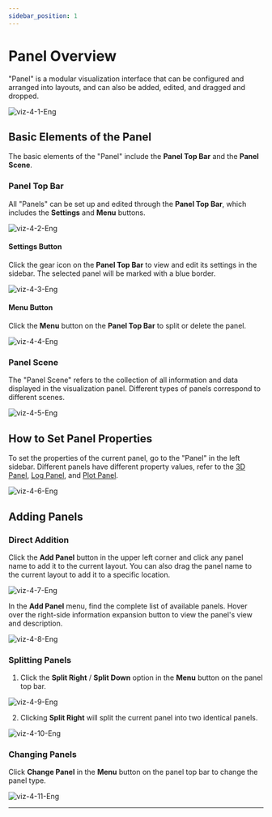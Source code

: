 ```yaml
---
sidebar_position: 1
---
```


# Panel Overview

"Panel" is a modular visualization interface that can be configured and arranged into layouts, and can also be added, edited, and dragged and dropped.

![viz-4-1-Eng](../img/viz-4-1-Eng.png)

## Basic Elements of the Panel

The basic elements of the "Panel" include the **Panel Top Bar** and the **Panel Scene**.

### Panel Top Bar

All "Panels" can be set up and edited through the **Panel Top Bar**, which includes the **Settings** and **Menu** buttons.

![viz-4-2-Eng](../img/viz-4-2-Eng.png)

#### Settings Button

Click the gear icon on the **Panel Top Bar** to view and edit its settings in the sidebar. The selected panel will be marked with a blue border.

![viz-4-3-Eng](../img/viz-4-3-Eng.png)

#### Menu Button

Click the **Menu** button on the **Panel Top Bar** to split or delete the panel.

![viz-4-4-Eng](../img/viz-4-4-Eng.png)

### Panel Scene

The "Panel Scene" refers to the collection of all information and data displayed in the visualization panel. Different types of panels correspond to different scenes.

![viz-4-5-Eng](../img/viz-4-5-Eng.png)

## How to Set Panel Properties

To set the properties of the current panel, go to the "Panel" in the left sidebar. Different panels have different property values, refer to the [3D Panel](./5-3d-panel.md), [Log Panel](./6-log-panel.md), and [Plot Panel](./7-plot-panel.md).

![viz-4-6-Eng](../img/viz-4-6-Eng.png)

## Adding Panels

### Direct Addition

Click the **Add Panel** button in the upper left corner and click any panel name to add it to the current layout. You can also drag the panel name to the current layout to add it to a specific location.

![viz-4-7-Eng](../img/viz-4-7-Eng.png)

In the **Add Panel** menu, find the complete list of available panels. Hover over the right-side information expansion button to view the panel's view and description.

![viz-4-8-Eng](../img/viz-4-8-Eng.png)

### Splitting Panels

1. Click the **Split Right** / **Split Down** option in the **Menu** button on the panel top bar.

![viz-4-9-Eng](../img/viz-4-9-Eng.png)

2. Clicking **Split Right** will split the current panel into two identical panels.

![viz-4-10-Eng](../img/viz-4-10-Eng.png)

### Changing Panels

Click **Change Panel** in the **Menu** button on the panel top bar to change the panel type.

![viz-4-11-Eng](../img/viz-4-11-Eng.png)

---
